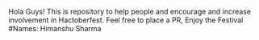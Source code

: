 Hola Guys!
This is repository to help people and encourage and increase involvement in Hactoberfest.
Feel free to place a PR, Enjoy the Festival
#Names:
Himanshu Sharma
